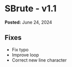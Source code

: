 # SBrute - v1.1
**Posted:** June 24, 2024

## Fixes
  - Fix typo
  - Improve loop
  - Correct new line character
